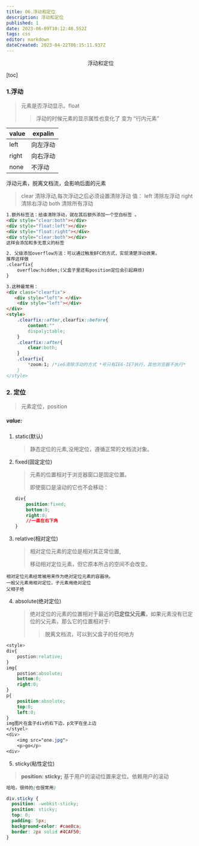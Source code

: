 ```yaml
---
title: 06.浮动和定位
description: 浮动和定位
published: 1
date: 2023-06-09T10:12:48.552Z
tags: css
editor: markdown
dateCreated: 2023-04-22T06:15:11.937Z
---
```


<center>浮动和定位</center>

[toc]

### 1.浮动

> 元素是否浮动显示。float
>
> > 浮动的时候元素的显示属性也变化了 变为 “行内元素”

| value | expalin  |
| ----- | -------- |
| left  | 向左浮动 |
| right | 向右浮动 |
| none  | 不浮动   |

浮动元素，脱离文档流，会影响后面的元素

> 	clear 清除浮动,每次浮动之后必须设置清除浮动
> 	    值： left 清除左浮动
> 	    right 清除右浮动
> 	    both 清除所有浮动

```html
1.额外标签法：给谁清除浮动，就在其后额外添加一个空白标签 。
<div style="clear:both"></div>
<div style="float:left"></div>
<div style="float:right"></div>
<div style="clear:both"></div>
这样会添加和多无意义的标签

2. 父级添加overflow方法：可以通过触发BFC的方式，实现清楚浮动效果。
推荐这样做
.clearfix{
	overflow:hidden;(父盒子里还有position定位会引起麻烦)
}

3.这种最常用：
<div class="clearfix">
   <div style="left"> </div>
    <div style="left"></div>
</div>
<style>
    .clearfix::after,clearfix::before{
        content:""
        dispaly:table;
    }
    .clearfix::after{
        clear:both;
    }
    .clearfix{
        *zoom:1; /*ie6清除浮动的方式 *号只有IE6-IE7执行，其他浏览器不执行*
    }
</style>
```



### 2. 定位

> 元素定位，position

##### value:

1. static(默认)

   > 静态定位的元素,没用定位，遵循正常的文档流对象。

2. fixed(固定定位)

   > 元素的位置相对于浏览器窗口是固定位置。
   >
   > 即使窗口是滚动的它也不会移动：

   ```css
   div{
       position:fixed;
       bottom:0;
       right:0;
       //一直在右下角
   }
   ```

3. relative(相对定位)

   > 相对定位元素的定位是相对其正常位置,
   >
   > 移动相对定位元素，但它原本所占的空间不会改变。

```
相对定位元素经常被用来作为绝对定位元素的容器块。
一般父元素用相对定位，子元素用绝对定位
父相子绝
```

4. absolute(绝对定位)

   > 绝对定位的元素的位置相对于最近的**已定位父元素**，如果元素没有已定位的父元素，那么它的位置相对于<html>:
   >
   > > 脱离文档流，可以到父盒子的任何地方

```css
<style>
div{
    postion:relative;
}
img{
    postion:absolute;
   	bottom:0;
    right:0;
}
p{
    position:absolute;
    top:0;
    left:0;
}
img图片在盒子div的右下边，p文字在坐上边
</styel>
<div>
	<img src="one.jpg">	
	<p>go</p>
<div>
```



5. sticky(粘性定位)

> **position: sticky;** 基于用户的滚动位置来定位。依赖用户的滚动

```css
哈哈，很帅的(也很常用)

div.sticky {
  position: -webkit-sticky;
  position: sticky;
  top: 0;
  padding: 5px;
  background-color: #cae8ca;
  border: 2px solid #4CAF50; 
}
```